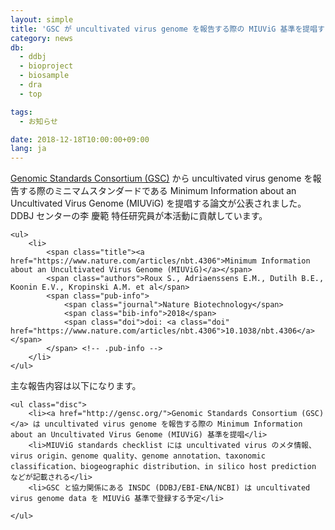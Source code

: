 ```yaml
---
layout: simple
title: 'GSC が uncultivated virus genome を報告する際の MIUViG 基準を提唱する論文を公開'
category: news
db:
  - ddbj
  - bioproject
  - biosample
  - dra
  - top

tags:
  - お知らせ

date: 2018-12-18T10:00:00+09:00
lang: ja
---
```


<p><a href="http://gensc.org/">Genomic Standards Consortium (GSC)</a> から uncultivated virus genome を報告する際のミニマムスタンダードである Minimum Information about an Uncultivated Virus Genome (MIUViG) を提唱する論文が公表されました。DDBJ センターの李 慶範 特任研究員が本活動に貢献しています。</p>

<div id="pub-list">

    <ul>
        <li>
            <span class="title"><a href="https://www.nature.com/articles/nbt.4306">Minimum Information about an Uncultivated Virus Genome (MIUViG)</a></span>
            <span class="authors">Roux S., Adriaenssens E.M., Dutilh B.E., Koonin E.V., Kropinski A.M. et al</span>
            <span class="pub-info">
                <span class="journal">Nature Biotechnology</span>
                <span class="bib-info">2018</span>
                <span class="doi">doi: <a class="doi" href="https://www.nature.com/articles/nbt.4306">10.1038/nbt.4306</a></span>
            </span> <!-- .pub-info -->
        </li>
    </ul>

</div>

<p>主な報告内容は以下になります。</p>

<div class="sub_index">

    <ul class="disc">
        <li><a href="http://gensc.org/">Genomic Standards Consortium (GSC)</a> は uncultivated virus genome を報告する際の Minimum Information about an Uncultivated Virus Genome (MIUViG) 基準を提唱</li>
        <li>MIUViG standards checklist には uncultivated virus のメタ情報、virus origin、genome quality、genome annotation、taxonomic classification、biogeographic distribution、in silico host prediction などが記載される</li>
        <li>GSC と協力関係にある INSDC (DDBJ/EBI-ENA/NCBI) は uncultivated virus genome data を MIUViG 基準で登録する予定</li>

    </ul>

</div>
